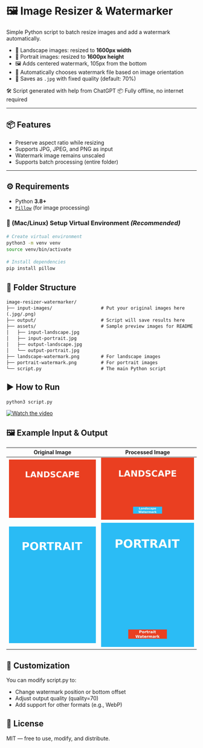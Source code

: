 # 🖼️ Image Resizer & Watermarker

Simple Python script to batch resize images and add a watermark automatically.

- 📐 Landscape images: resized to **1600px width**
- 📐 Portrait images: resized to **1600px height**
- 🖼️ Adds centered watermark, 105px from the bottom
- 🔁 Automatically chooses watermark file based on image orientation
- 💾 Saves as `.jpg` with fixed quality (default: 70%)

🛠️ Script generated with help from ChatGPT
📦 Fully offline, no internet required

---

## 📦 Features

- Preserve aspect ratio while resizing
- Supports JPG, JPEG, and PNG as input
- Watermark image remains unscaled
- Supports batch processing (entire folder)

---

## ⚙️ Requirements

- Python **3.8+**
- [`Pillow`](https://pypi.org/project/Pillow/) (for image processing)

### 🧰 (Mac/Linux) Setup Virtual Environment *(Recommended)*

```bash
# Create virtual environment
python3 -m venv venv
source venv/bin/activate

# Install dependencies
pip install pillow
```

## 📂 Folder Structure

```
image-resizer-watermarker/
├── input-images/                  # Put your original images here (.jpg/.png)
├── output/                        # Script will save results here
├── assets/                        # Sample preview images for README
│   ├── input-landscape.jpg
│   ├── input-portrait.jpg
│   ├── output-landscape.jpg
│   └── output-portrait.jpg
├── landscape-watermark.png        # For landscape images
├── portrait-watermark.png         # For portrait images
└── script.py                      # The main Python script
```

## ▶️ How to Run

```
python3 script.py
```

[![Watch the video](https://img.youtube.com/vi/PdnB78GIKKg/hqdefault.jpg)](https://youtu.be/PdnB78GIKKg)

## 🖼️ Example Input & Output

| Original Image | Processed Image |
|----------------|-----------------|
| ![Input](assets/input-landscape.jpg) | ![Output](assets/output-landscape.jpg) |
| ![Input](assets/input-portrait.jpg) | ![Output](assets/output-portrait.jpg) |

## 🔧 Customization

You can modify script.py to:

- Change watermark position or bottom offset
- Adjust output quality (quality=70)
- Add support for other formats (e.g., WebP)

## 📜 License

MIT — free to use, modify, and distribute.
